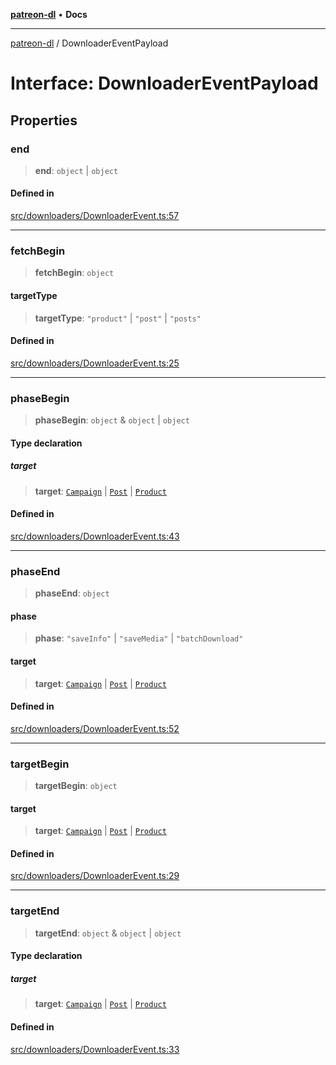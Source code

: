 [**patreon-dl**](../README.md) • **Docs**

***

[patreon-dl](../README.md) / DownloaderEventPayload

# Interface: DownloaderEventPayload

## Properties

### end

> **end**: `object` \| `object`

#### Defined in

[src/downloaders/DownloaderEvent.ts:57](https://github.com/patrickkfkan/patreon-dl/blob/9af63ff8fb311b0c258b1f0abf6afcc007d73ad0/src/downloaders/DownloaderEvent.ts#L57)

***

### fetchBegin

> **fetchBegin**: `object`

#### targetType

> **targetType**: `"product"` \| `"post"` \| `"posts"`

#### Defined in

[src/downloaders/DownloaderEvent.ts:25](https://github.com/patrickkfkan/patreon-dl/blob/9af63ff8fb311b0c258b1f0abf6afcc007d73ad0/src/downloaders/DownloaderEvent.ts#L25)

***

### phaseBegin

> **phaseBegin**: `object` & `object` \| `object`

#### Type declaration

##### target

> **target**: [`Campaign`](Campaign.md) \| [`Post`](Post.md) \| [`Product`](Product.md)

#### Defined in

[src/downloaders/DownloaderEvent.ts:43](https://github.com/patrickkfkan/patreon-dl/blob/9af63ff8fb311b0c258b1f0abf6afcc007d73ad0/src/downloaders/DownloaderEvent.ts#L43)

***

### phaseEnd

> **phaseEnd**: `object`

#### phase

> **phase**: `"saveInfo"` \| `"saveMedia"` \| `"batchDownload"`

#### target

> **target**: [`Campaign`](Campaign.md) \| [`Post`](Post.md) \| [`Product`](Product.md)

#### Defined in

[src/downloaders/DownloaderEvent.ts:52](https://github.com/patrickkfkan/patreon-dl/blob/9af63ff8fb311b0c258b1f0abf6afcc007d73ad0/src/downloaders/DownloaderEvent.ts#L52)

***

### targetBegin

> **targetBegin**: `object`

#### target

> **target**: [`Campaign`](Campaign.md) \| [`Post`](Post.md) \| [`Product`](Product.md)

#### Defined in

[src/downloaders/DownloaderEvent.ts:29](https://github.com/patrickkfkan/patreon-dl/blob/9af63ff8fb311b0c258b1f0abf6afcc007d73ad0/src/downloaders/DownloaderEvent.ts#L29)

***

### targetEnd

> **targetEnd**: `object` & `object` \| `object`

#### Type declaration

##### target

> **target**: [`Campaign`](Campaign.md) \| [`Post`](Post.md) \| [`Product`](Product.md)

#### Defined in

[src/downloaders/DownloaderEvent.ts:33](https://github.com/patrickkfkan/patreon-dl/blob/9af63ff8fb311b0c258b1f0abf6afcc007d73ad0/src/downloaders/DownloaderEvent.ts#L33)
